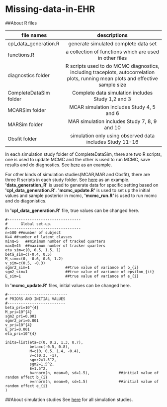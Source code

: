 # Missing-data-in-EHR

##About R files

| file names    | descriptions  |
| ------------- |:-------------:|
| cpl_data_generation.R | generate simulated complete data set | 
| functions.R     | a collection of functions which are used in other files     |  
| diagnostics folder | R scripts used to do MCMC diagnostics, including traceplots, autocorrelation plots, running mean plots and effective sample size     |  
| CompleteDataSim folder   | Complete data simulation includes Study 1,2 and 3  |
| MCARSim folder     | MCAR simulation includes Study 4, 5 and 6    |  
| MARSim folder    | MAR simulation includes Study 7, 8, 9 and 10   |  
| Obsfit folder     | simulation only using observed data includes Study 11-16|   



In each simulation study folder of CompleteDataSim, there are two R scripts, one is used to update MCMC and the other is used to run MCMC, save results and do diagnostics. See [here](https://github.com/dzwang91/Missing-data-in-EHR/tree/master/CompleteDataSim/f1) as an example. 

For other kinds of simulation studies(MCAR,MAR and Obsfit), there are three R scripts in each study folder. See [here](https://github.com/dzwang91/Missing-data-in-EHR/tree/master/MCARSim/f6) as an example.  **'data_generation_R'** is used to generate data for specific setting based on **'cpl_data_generation.R'**. **'mcmc_update.R'** is used to set up the initial values and sample posterior in mcmc, **'mcmc_run.R'** is used to run mcmc and do diagonistics. 

In **'cpl_data_generation.R'** file, true values can be changed here.
```
#---------------------------------
#      Global set-up.     
#---------------------------------
n=500 ##number of subject
K=4 ##number of latent classes
minQ=5   ##minimum number of tracked quarters
maxQ=45  ##maximum number of tracker quarters
eta_sim=c(0, 0.5, 1.5, 1)
beta_sim=c(-0.4, 0.5)
M_sim=c(0, -0.6, 0.6, 1.2) 
v_sim=c(0.5, -0.3)
sgmr2_sim=1                ##true value of variance of b_{i}
sgm2_sim=1                 ##true value of variance of epsilon_{it}
E_sim=1                    ##true value of variance of e_{i}
```

In **'mcmc_update.R'** files, initial values can be changed here.
```
#---------------------------
# PRIORS AND INITIAL VALUES   
#--------------------------
beta_pri=10^{4} 
M_pri=10^{4}
sgm2_pri=0.001
sgmr2_pri=0.001
v_pri=10^{4}
E_pri=0.001
eta_pri=10^{4}

inits=list(eta=c(0, 0.2, 1.3, 0.7), 
           beta=c(-0.5, 0.8),
           M=c(0, 0.5, 1.4, -0.4),          
           v=c(0.3, -1),
           sgmr2=1.5^2,
           sgm2=1.5^2, 
           E=1.5^2, 
           b=rnorm(n, mean=0, sd=1.5),             ##initial value of random effect b_{i}
           e=rnorm(n, mean=0, sd=1.5)              ##initial value of random effect e_{i}
)

```


##About simulation studies
See [here](https://github.com/dzwang91/Missing-data-in-EHR/blob/master/simulations.pdf) for all simulation studies. 










